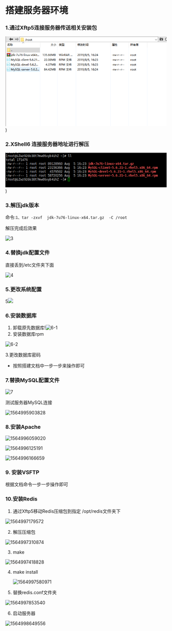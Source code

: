 # 搭建服务器环境

### 1.通过Xftp5连接服务器传送相关安装包

![](https://github.com/miaomk/miaomk.blog.github.io/blob/master/环境搭建/images/1.png))

### 2.XShell6 连接服务器地址进行解压

![](https://github.com/miaomk/miaomk.blog.github.io/blob/master/环境搭建/images/2.png))

### 3.解压jdk版本

命令:`1、tar -zxvf  jdk-7u76-linux-x64.tar.gz  -C /root`

解压完成后效果

![3]([https://github.com/miaomk/miaomk.blog.github.io/blob/master/%E7%8E%AF%E5%A2%83%E6%90%AD%E5%BB%BA/images/3.png](https://github.com/miaomk/miaomk.blog.github.io/blob/master/环境搭建/images/3.png))

### 4.替换jdk配置文件

直接丢到/etc文件夹下面

![4]([https://github.com/miaomk/miaomk.blog.github.io/blob/master/%E7%8E%AF%E5%A2%83%E6%90%AD%E5%BB%BA/images/3.png](https://github.com/miaomk/miaomk.blog.github.io/blob/master/环境搭建/images/4.png))

### 5.更改系统配置

5![]([https://github.com/miaomk/miaomk.blog.github.io/tree/master/%E7%8E%AF%E5%A2%83%E6%90%AD%E5%BB%BA/images](https://github.com/miaomk/miaomk.blog.github.io/tree/master/环境搭建/images))

### 6.安装数据库

1. 卸载原先数据库!![6-1]([https://github.com/miaomk/miaomk.blog.github.io/tree/master/%E7%8E%AF%E5%A2%83%E6%90%AD%E5%BB%BA/images](https://github.com/miaomk/miaomk.blog.github.io/tree/master/环境搭建/images)\6-1.png)
2. 安装数据库rpm

![6-2]([https://github.com/miaomk/miaomk.blog.github.io/tree/master/%E7%8E%AF%E5%A2%83%E6%90%AD%E5%BB%BA/images](https://github.com/miaomk/miaomk.blog.github.io/tree/master/环境搭建/images)\6-2.png)



3.更改数据库密码

- 按照搭建文档中一步一步来操作即可

### 7.替换MySQL配置文件





![7]([https://github.com/miaomk/miaomk.blog.github.io/tree/master/%E7%8E%AF%E5%A2%83%E6%90%AD%E5%BB%BA/images](https://github.com/miaomk/miaomk.blog.github.io/tree/master/环境搭建/images)\7.png)

测试服务器MySQL连接

![1564995903828]([https://github.com/miaomk/miaomk.blog.github.io/tree/master/%E7%8E%AF%E5%A2%83%E6%90%AD%E5%BB%BA/images](https://github.com/miaomk/miaomk.blog.github.io/tree/master/环境搭建/images)\7-2.png)





### 8.安装Apache

![1564996059020]([https://github.com/miaomk/miaomk.blog.github.io/tree/master/%E7%8E%AF%E5%A2%83%E6%90%AD%E5%BB%BA/images](https://github.com/miaomk/miaomk.blog.github.io/tree/master/环境搭建/images)\8-1.png)

![1564996125191]([https://github.com/miaomk/miaomk.blog.github.io/tree/master/%E7%8E%AF%E5%A2%83%E6%90%AD%E5%BB%BA/images](https://github.com/miaomk/miaomk.blog.github.io/tree/master/环境搭建/images)\8-2.png)

![1564996166659]([https://github.com/miaomk/miaomk.blog.github.io/tree/master/%E7%8E%AF%E5%A2%83%E6%90%AD%E5%BB%BA/images](https://github.com/miaomk/miaomk.blog.github.io/tree/master/环境搭建/images)\8-3.png)

### 9. 安装VSFTP

根据文档命令一步一步操作即可

### 10.安装Redis

1. 通过Xftp5移动Redis压缩包到指定 /opt/redis文件夹下

![1564997179572]([https://github.com/miaomk/miaomk.blog.github.io/tree/master/%E7%8E%AF%E5%A2%83%E6%90%AD%E5%BB%BA/images](https://github.com/miaomk/miaomk.blog.github.io/tree/master/环境搭建/images)\10-1.png)

2. 解压压缩包

![1564997310874]([https://github.com/miaomk/miaomk.blog.github.io/tree/master/%E7%8E%AF%E5%A2%83%E6%90%AD%E5%BB%BA/images](https://github.com/miaomk/miaomk.blog.github.io/tree/master/环境搭建/images)\10-2.png)

3. make 

![1564997418828]([https://github.com/miaomk/miaomk.blog.github.io/tree/master/%E7%8E%AF%E5%A2%83%E6%90%AD%E5%BB%BA/images](https://github.com/miaomk/miaomk.blog.github.io/tree/master/环境搭建/images)\10-3.png)

4. make install

   ![1564997580971]([https://github.com/miaomk/miaomk.blog.github.io/tree/master/%E7%8E%AF%E5%A2%83%E6%90%AD%E5%BB%BA/images](https://github.com/miaomk/miaomk.blog.github.io/tree/master/环境搭建/images)\10-4.png)

5. 替换redis.conf文件夹



![1564997853540]([https://github.com/miaomk/miaomk.blog.github.io/tree/master/%E7%8E%AF%E5%A2%83%E6%90%AD%E5%BB%BA/images](https://github.com/miaomk/miaomk.blog.github.io/tree/master/环境搭建/images)\10-5.png)

6. 启动服务器

![1564998649556]([https://github.com/miaomk/miaomk.blog.github.io/tree/master/%E7%8E%AF%E5%A2%83%E6%90%AD%E5%BB%BA/images](https://github.com/miaomk/miaomk.blog.github.io/tree/master/环境搭建/images)\10-6.png)